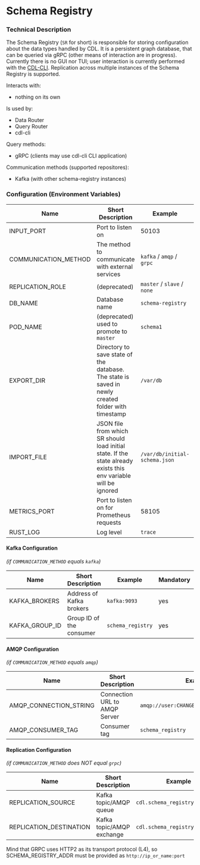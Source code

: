 # Schema Registry

### Technical Description

The Schema Registry (`SR` for short) is responsible for storing configuration about the data types handled by CDL. It is a persistent graph database, that can be queried via gRPC (other means of interaction are in progress). Currently there is no GUI nor TUI; user interaction is currently performed with the [CDL-CLI][CDL-CLI]. Replication across multiple instances of the Schema Registry is supported.

Interacts with:
- nothing on its own

Is used by:
- Data Router
- Query Router
- cdl-cli

Query methods:
- gRPC (clients may use cdl-cli CLI application)

Communication methods (supported repositores):
- Kafka (with other schema-registry instances)

### Configuration (Environment Variables)

| Name                 | Short Description                                                                                                | Example                       | Mandatory | Default |
|----------------------|------------------------------------------------------------------------------------------------------------------|-------------------------------|-----------|---------|
| INPUT_PORT           | Port to listen on                                                                                                | 50103                         | yes       |         |
| COMMUNICATION_METHOD | The method to communicate with external services                                                                 | `kafka` / `amqp` / `grpc`     | yes       |         |
| REPLICATION_ROLE     | (deprecated)                                                                                                     | `master` / `slave` / `none`   | yes       |         |
| DB_NAME              | Database name                                                                                                    | `schema-registry`             | yes       |         |
| POD_NAME             | (deprecated) used to promote to `master`                                                                         | `schema1`                     | no        |         |
| EXPORT_DIR           | Directory to save state of the database. The state is saved in newly created folder with timestamp               | `/var/db`                     | no        |         |
| IMPORT_FILE          | JSON file from which SR should load initial state. If the state already exists this env variable will be ignored | `/var/db/initial-schema.json` | no        |         |
| METRICS_PORT         | Port to listen on for Prometheus requests                                                                        | 58105                         | no        | 58105   |
| RUST_LOG             | Log level                                                                                                        | `trace`                       | no        |         |

#### Kafka Configuration 
*(if `COMMUNICATION_METHOD` equals `kafka`)*

| Name           | Short Description        | Example           | Mandatory | Default |
|----------------|--------------------------|-------------------|-----------|---------|
| KAFKA_BROKERS  | Address of Kafka brokers | `kafka:9093`      | yes       |         |
| KAFKA_GROUP_ID | Group ID of the consumer | `schema_registry` | yes       |         |

#### AMQP Configuration 
*(if `COMMUNICATION_METHOD` equals `amqp`)*

| Name                   | Short Description             | Example                                  | Mandatory | Default |
|------------------------|-------------------------------|------------------------------------------|-----------|---------|
| AMQP_CONNECTION_STRING | Connection URL to AMQP Server | `amqp://user:CHANGEME@rabbitmq:5672/%2f` | yes       |         |
| AMQP_CONSUMER_TAG      | Consumer tag                  | `schema_registry`                        | yes       |         |

#### Replication Configuration 
*(if `COMMUNICATION_METHOD` does NOT equal `grpc`)*

| Name                    | Short Description         | Example                        | Mandatory | Default |
|-------------------------|---------------------------|--------------------------------|-----------|---------|
| REPLICATION_SOURCE      | Kafka topic/AMQP queue    | `cdl.schema_registry.internal` | yes       |         |
| REPLICATION_DESTINATION | Kafka topic/AMQP exchange | `cdl.schema_registry.internal` | yes       |         |

Mind that GRPC uses HTTP2 as its transport protocol (L4), so SCHEMA_REGISTRY_ADDR must be provided as `http://ip_or_name:port`


[CDL-CLI]: cli.md
